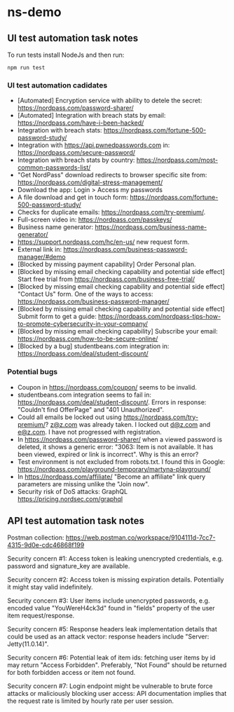 # ns-demo

## UI test automation task notes

To run tests install NodeJs and then run:

```shell
npm run test
```

### UI test automation cadidates

- [Automated] Encryption service with ability to detele the secret: https://nordpass.com/password-sharer/
- [Automated] Integration with breach stats by email: https://nordpass.com/have-i-been-hacked/
- Integration with breach stats: https://nordpass.com/fortune-500-password-study/
- Integration with https://api.pwnedpasswords.com in: https://nordpass.com/secure-password/
- Integration with breach stats by country: https://nordpass.com/most-common-passwords-list/
- "Get NordPass" download redirects to browser specific site from: https://nordpass.com/digital-stress-management/
- Download the app: Login > Access my passwords
- A file download and get in touch form: https://nordpass.com/fortune-500-password-study/
- Checks for duplicate emails: https://nordpass.com/try-premium/.
- Full-screen video in: https://nordpass.com/passkeys/
- Business name generator: https://nordpass.com/business-name-generator/
- https://support.nordpass.com/hc/en-us/ new request form.
- External link in: https://nordpass.com/business-password-manager/#demo
- [Blocked by missing payment capability] Order Personal plan.
- [Blocked by missing email checking capability and potential side effect] Start free trial from https://nordpass.com/business-free-trial/
- [Blocked by missing email checking capability and potential side effect] "Contact Us" form. One of the ways to access: https://nordpass.com/business-password-manager/
- [Blocked by missing email checking capability and potential side effect] Submit form to get a guide: https://nordpass.com/nordpass-tips-how-to-promote-cybersecurity-in-your-company/
- [Blocked by missing email checking capability] Subscribe your email: https://nordpass.com/how-to-be-secure-online/
- [Blocked by a bug] studentbeans.com integration in: https://nordpass.com/deal/student-discount/

### Potential bugs

- Coupon in https://nordpass.com/coupon/ seems to be invalid.
- studentbeans.com integration seems to fail in: https://nordpass.com/deal/student-discount/. Errors in response: "Couldn't find OfferPage" and "401 Unauthorized".
- Could all emails be locked out using https://nordpass.com/try-premium/? z@z.com was already taken. I locked out d@z.com and e@z.com. I have not progressed with registration.
- In https://nordpass.com/password-sharer/ when a viewed password is deleted, it shows a generic error: "3063: Item is not available. It has been viewed, expired or link is incorrect". Why is this an error?
- Test environment is not excluded from robots.txt. I found this in Google: https://nordpass.com/playground-temporary/martyna-playground/
- In https://nordpass.com/affiliate/ "Become an affiliate" link query parameters are missing unlike the "Join now".
- Security risk of DoS attacks: GraphQL https://pricing.nordsec.com/graphql

## API test automation task notes

Postman collection: https://web.postman.co/workspace/9104111d-7cc7-4315-9d0e-cdc46868f199

Security concern #1:
Access token is leaking unencrypted credentials, e.g. password and signature_key are available.

Security concern #2:
Access token is missing expiration details. Potentially it might stay valid indefinitely.

Security concern #3:
User items include unencrypted passwords, e.g. encoded value "YouWereH4ck3d" found in "fields" property of the user item request/response.

Security concern #5:
Response headers leak implementation details that could be used as an attack vector: response headers include "Server: Jetty(11.0.14)".

Security concern #6:
Potential leak of item ids: fetching user items by id may return "Access Forbidden". Preferably, "Not Found" should be returned for both forbidden access or item not found.

Security concern #7:
Login endpoint might be vulnerable to brute force attacks or maliciously blocking user access: API documentation implies that the request rate is limited by hourly rate per user session.
